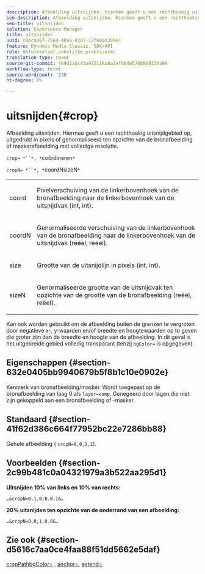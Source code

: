 ```yaml
---
description: Afbeelding uitsnijden. Hiermee geeft u een rechthoekig uitsnijdgebied op, uitgedrukt in pixels of genormaliseerd ten opzichte van de bronafbeelding of maskerafbeelding met volledige resolutie.
seo-description: Afbeelding uitsnijden. Hiermee geeft u een rechthoekig uitsnijdgebied op, uitgedrukt in pixels of genormaliseerd ten opzichte van de bronafbeelding of maskerafbeelding met volledige resolutie.
seo-title: uitsnijden
solution: Experience Manager
title: uitsnijden
uuid: c8eca467-7564-48a6-82d7-17f68a1399e1
feature: Dynamic Media Classic, SDK/API
role: Ontwikkelaar,zakelijke praktiserer
translation-type: tm+mt
source-git-commit: 469d1a5c43a972116a8a2efb0de5708800130a99
workflow-type: tm+mt
source-wordcount: '238'
ht-degree: 0%

---
```



# uitsnijden{#crop}

Afbeelding uitsnijden. Hiermee geeft u een rechthoekig uitsnijdgebied op, uitgedrukt in pixels of genormaliseerd ten opzichte van de bronafbeelding of maskerafbeelding met volledige resolutie.

`crop= *``*, *`coördineren`*`

`cropN= *``*, *`coordNsizeN`*`

<table id="simpletable_472A9AD67AA64419B0877B0535F8B14A"> 
 <tr class="strow"> 
  <td class="stentry"> <p><span class="codeph"> <span class="varname"> coord</span></span> </p> </td> 
  <td class="stentry"> <p>Pixelverschuiving van de linkerbovenhoek van de bronafbeelding naar de linkerbovenhoek van de uitsnijdvak (int, int). </p></td> 
 </tr> 
 <tr class="strow"> 
  <td class="stentry"> <p><span class="codeph"> <span class="varname"> coordN</span></span> </p> </td> 
  <td class="stentry"> <p>Genormaliseerde verschuiving van de linkerbovenhoek van de bronafbeelding naar de linkerbovenhoek van de uitsnijdvak (reëel, reëel). </p></td> 
 </tr> 
 <tr class="strow"> 
  <td class="stentry"> <p><span class="codeph"> <span class="varname"> size</span></span> </p></td> 
  <td class="stentry"> <p>Grootte van de uitsnijdlijn in pixels (int, int). </p></td> 
 </tr> 
 <tr class="strow"> 
  <td class="stentry"> <p><span class="codeph"> <span class="varname"> sizeN</span></span> </p></td> 
  <td class="stentry"> <p>Genormaliseerde grootte van de uitsnijdvak ten opzichte van de grootte van de bronafbeelding (reëel, reëel). </p></td> 
 </tr> 
</table>

Kan ook worden gebruikt om de afbeelding buiten de grenzen te vergroten door negatieve x-, y-waarden en/of breedte en hoogtewaarden op te geven die groter zijn dan de breedte en hoogte van de afbeelding. In dit geval is het uitgebreide gebied volledig transparant (tenzij `bgColor=` is opgegeven).

## Eigenschappen {#section-632e0405bb9940679b5f8b1c10e0902e}

Kenmerk van bronafbeelding/masker. Wordt toegepast op de bronafbeelding van laag 0 als `layer=comp`. Genegeerd door lagen die niet zijn gekoppeld aan een bronafbeelding of -masker.

## Standaard {#section-41f62d386c664f77952bc22e7286bb88}

Gehele afbeelding ( `cropN=0,0,1,1`).

## Voorbeelden {#section-2c99b481c0a04321979a3b522aa295d1}

**Uitsnijden 10% van links en 10% van rechts:**

`…&cropN=0.1,0,0.8,1&…`

**20% uitsnijden ten opzichte van de onderrand van een afbeelding:**

`…&cropN=0,0,1,0.8&…`

## Zie ook {#section-d5616c7aa0ce4faa88f51dd5662e5daf}

[](/help/aem-is-ir-api/is-api/http-ref/image-serving-api-ref/c-http-protocol-reference/c-command-reference/r-croppath.md) [cropPathbgColor=](../../../../../is-api/http-ref/image-serving-api-ref/c-http-protocol-reference/c-command-reference/r-bgcolor.md#reference-441371ba4ef54fe781887c5ae448f6ab) ,  [anchor=](../../../../../is-api/http-ref/image-serving-api-ref/c-http-protocol-reference/c-command-reference/r-anchor.md#reference-6661e548ab284b82828d8d94c8ddeb7c),  [extend=](../../../../../is-api/http-ref/image-serving-api-ref/c-http-protocol-reference/c-command-reference/r-extend.md#reference-7e9156beb285459d830e2d56782a74ac)
